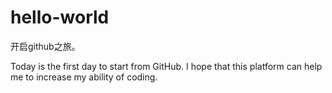# hello-world
开启github之旅。

 Today is the first day to start from GitHub.  I hope that this platform can help me to increase my ability of coding.  
